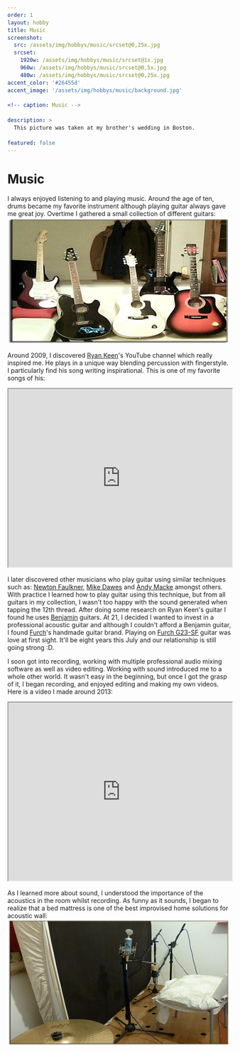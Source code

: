 ```yaml
---
order: 1
layout: hobby
title: Music
screenshot:
  src: /assets/img/hobbys/music/srcset@0,25x.jpg
  srcset:
    1920w: /assets/img/hobbys/music/srcset@1x.jpg
    960w: /assets/img/hobbys/music/srcset@0,5x.jpg
    480w: /assets/img/hobbys/music/srcset@0,25x.jpg
accent_color: '#26455d'
accent_image: '/assets/img/hobbys/music/background.jpg'

<!-- caption: Music -->

description: >
  This picture was taken at my brother's wedding in Boston.

featured: false
---
```



# Music

I always enjoyed listening to and playing music. Around the age of ten, drums became my favorite instrument although playing guitar always gave me great joy. Overtime I gathered a small collection of different guitars:
![Guitars Collection](/assets/img/hobbys/music/guitars_collection.png)

Around 2009, I discovered [Ryan Keen](http://www.ryankeen.co.uk/)'s YouTube channel which really inspired me. He plays in a unique way blending percussion with fingerstyle. I particularly find his song writing inspirational. This is one of my favorite songs of his:
<iframe src="https://www.youtube.com/embed/mdJaV_W4_mA"
        width="100%" height="400"
        frameborder="1" allow="accelerometer; autoplay; encrypted-media; gyroscope; picture-in-picture"
        style="background: #000000;"
        allowfullscreen></iframe>

I later discovered other musicians who play guitar using similar techniques such as: [Newton Faulkner][1], [Mike Dawes][2] and [Andy Macke][3] amongst others.
With practice I learned how to play guitar using this technique, but from all guitars in my collection, I wasn't too happy with the sound generated when tapping the 12th thread. After doing some research on Ryan Keen's guitar I found he uses [Benjamin][4] guitars. At 21, I decided I wanted to invest in a professional acoustic guitar and although I couldn't afford a Benjamin guitar, I found [Furch][5]'s handmade guitar brand. Playing on [Furch G23-SF][6] guitar was love at first sight. It'll be eight years this July and our relationship is still going strong :D.

I soon got into recording, working with multiple professional audio mixing software as well as video editing. Working with sound introduced me to a whole other world. It wasn't easy in the beginning, but once I got the grasp of it, I began recording, and enjoyed editing and making my own videos. Here is a video I made around 2013:
<iframe src="https://www.youtube.com/embed/CQnngPpHXb8"
        width="100%" height="400"
        frameborder="1" allow="accelerometer; autoplay; encrypted-media; gyroscope; picture-in-picture"
        style="background: #000000;"
        allowfullscreen></iframe>

As I learned more about sound, I understood the importance of the acoustics in the room whilst recording. As funny as it sounds, I began to realize that a bed mattress is one of the best improvised home solutions for acoustic wall:
![Guitars Collection](/assets/img/hobbys/music/home_studio.png)


[1]: https://www.youtube.com/user/NewtonFaulknerUK/videos
[2]: https://www.youtube.com/user/mikedawesofficial/videos
[3]: https://www.youtube.com/user/TheRealAndyMcKee/videos
[4]: http://www.benjaminguitars.co.uk
[5]: https://furchguitars.com
[6]: https://stageshop.hu/en/guitars-and-bass-guitars/furch-acoustic-guitars/furch-discontinued/furch-g23-sf-acoustic-guitar
